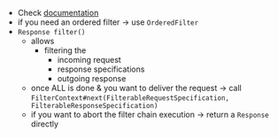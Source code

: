 * Check [documentation](https://github.com/dancer1325/rest-assured-wiki/blob/master/Usage.md#filters)
* if you need an ordered filter -> use `OrderedFilter`
* `Response filter()`
  * allows
    * filtering the
      * incoming request
      * response specifications
      * outgoing response
  * once ALL is done & you want to deliver the request -> call `FilterContext#next(FilterableRequestSpecification, FilterableResponseSpecification)`
  * if you want to abort the filter chain execution -> return a `Response` directly
